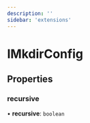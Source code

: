```yaml
---
description: ''
sidebar: 'extensions'
---
```


# IMkdirConfig

## Properties

### recursive

• **recursive**: `boolean`
